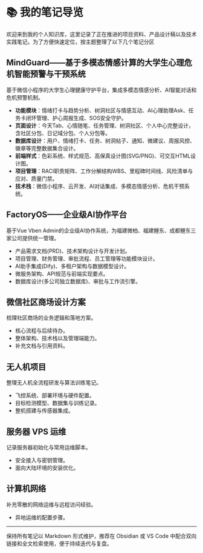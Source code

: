 # 📚 我的笔记导览

欢迎来到我的个人知识库，这里记录了正在推进的项目资料、产品设计稿以及技术实践笔记。为了方便快速定位，按主题整理了以下几个笔记分区 

## MindGuard——基于多模态情感计算的大学生心理危机智能预警与干预系统
基于微信小程序的大学生心理健康守护平台，集成多模态情感分析、AI智能对话和危机预警机制。
- **功能模块**：情绪打卡与趋势分析、树洞社区与情感互动、AI心理助理Ask、任务卡闭环管理、护心周报生成、SOS安全守护。
- **页面设计**：今天Tab、心情随笔、任务管理、树洞社区、个人中心完整设计，含社区分包、日记域分包、个人分包等。
- **数据库设计**：用户、情绪打卡、任务、树洞帖子、通知、微建议、周报风控、徽章等完整数据集合设计。
- **前端样式**：色彩系统、样式规范、高保真设计图(SVG/PNG)、可交互HTML设计图。
- **项目管理**：RACI职责矩阵、工作分解结构WBS、里程碑时间线、风险清单与应对、质量门禁。
- **技术栈**：微信小程序、云开发、AI对话集成、多模态情感分析、危机干预系统。

## FactoryOS——企业级AI协作平台
基于Vue Vben Admin的企业级AI协作系统，为福建微柏、福建鲤东、成都鲤东三家公司提供统一管理。
- 产品需求文档(PRD)、技术架构设计与开发计划。
- 项目管理、财务管理、审批流程、员工管理等功能模块设计。
- AI助手集成(Dify)、多租户架构与数据模型设计。
- 微服务架构、API规范与前端实现要点。
- 数据库设计(多公司独立数据库)、审批与工作流引擎。

## 微信社区商场设计方案
梳理社区商场的业务逻辑和落地方案。
- 核心流程与后续待办。
- 整体架构、技术栈以及管理端能力。
- 补充文档与引用资料。

## 无人机项目
整理无人机全流程研发与算法训练笔记。
- 飞控系统、部署环境与硬件配置。
- 目标检测模型、数据集与训练记录。
- 整机搭建与传感器集成。

## 服务器 VPS 运维
记录服务器初始化与常用运维脚本。
- 安全接入与密钥管理。
- 面向大陆环境的安装优化。

## 计算机网络
补充零散的网络运维与远程访问经验。
- 异地运维的配置步骤。

---
保持所有笔记以 Markdown 形式维护，推荐在 Obsidian 或 VS Code 中配合双向链接和全文检索使用，便于持续迭代与复盘。
